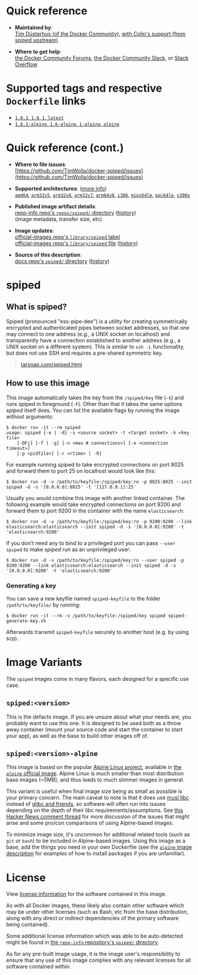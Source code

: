 <!--

********************************************************************************

WARNING:

    DO NOT EDIT "spiped/README.md"

    IT IS AUTO-GENERATED

    (from the other files in "spiped/" combined with a set of templates)

********************************************************************************

-->

# Quick reference

-	**Maintained by**:  
	[Tim Düsterhus (of the Docker Community)](https://github.com/TimWolla/docker-spiped), [with Colin's support (from spiped upstream)](https://github.com/docker-library/official-images/pull/1714#issuecomment-219556607)

-	**Where to get help**:  
	[the Docker Community Forums](https://forums.docker.com/), [the Docker Community Slack](https://dockr.ly/slack), or [Stack Overflow](https://stackoverflow.com/search?tab=newest&q=docker)

# Supported tags and respective `Dockerfile` links

-	[`1.6.1`, `1.6`, `1`, `latest`](https://github.com/TimWolla/docker-spiped/blob/408695d1c0f193e8930e3f286c15e7033590d284/1.6/Dockerfile)
-	[`1.6.1-alpine`, `1.6-alpine`, `1-alpine`, `alpine`](https://github.com/TimWolla/docker-spiped/blob/f97eba885ee67cd0d8a32f4e70ab5388bb77944f/1.6/alpine/Dockerfile)

# Quick reference (cont.)

-	**Where to file issues**:  
	[https://github.com/TimWolla/docker-spiped/issues](https://github.com/TimWolla/docker-spiped/issues)

-	**Supported architectures**: ([more info](https://github.com/docker-library/official-images#architectures-other-than-amd64))  
	[`amd64`](https://hub.docker.com/r/amd64/spiped/), [`arm32v5`](https://hub.docker.com/r/arm32v5/spiped/), [`arm32v6`](https://hub.docker.com/r/arm32v6/spiped/), [`arm32v7`](https://hub.docker.com/r/arm32v7/spiped/), [`arm64v8`](https://hub.docker.com/r/arm64v8/spiped/), [`i386`](https://hub.docker.com/r/i386/spiped/), [`mips64le`](https://hub.docker.com/r/mips64le/spiped/), [`ppc64le`](https://hub.docker.com/r/ppc64le/spiped/), [`s390x`](https://hub.docker.com/r/s390x/spiped/)

-	**Published image artifact details**:  
	[repo-info repo's `repos/spiped/` directory](https://github.com/docker-library/repo-info/blob/master/repos/spiped) ([history](https://github.com/docker-library/repo-info/commits/master/repos/spiped))  
	(image metadata, transfer size, etc)

-	**Image updates**:  
	[official-images repo's `library/spiped` label](https://github.com/docker-library/official-images/issues?q=label%3Alibrary%2Fspiped)  
	[official-images repo's `library/spiped` file](https://github.com/docker-library/official-images/blob/master/library/spiped) ([history](https://github.com/docker-library/official-images/commits/master/library/spiped))

-	**Source of this description**:  
	[docs repo's `spiped/` directory](https://github.com/docker-library/docs/tree/master/spiped) ([history](https://github.com/docker-library/docs/commits/master/spiped))

# spiped

## What is spiped?

Spiped (pronounced "ess-pipe-dee") is a utility for creating symmetrically encrypted and authenticated pipes between socket addresses, so that one may connect to one address (e.g., a UNIX socket on localhost) and transparently have a connection established to another address (e.g., a UNIX socket on a different system). This is similar to `ssh -L` functionality, but does not use SSH and requires a pre-shared symmetric key.

> [tarsnap.com/spiped.html](https://www.tarsnap.com/spiped.html)

## How to use this image

This image automatically takes the key from the `/spiped/key` file (`-k`) and runs spiped in foreground (`-F`). Other than that it takes the same options *spiped* itself does. You can list the available flags by running the image without arguments:

```console
$ docker run -it --rm spiped
usage: spiped {-e | -d} -s <source socket> -t <target socket> -k <key file>
    [-DFj] [-f | -g] [-n <max # connections>] [-o <connection timeout>]
    [-p <pidfile>] [-r <rtime> | -R]
```

For example running spiped to take encrypted connections on port 8025 and forward them to port 25 on localhost would look like this:

```console
$ docker run -d -v /path/to/keyfile:/spiped/key:ro -p 8025:8025 --init spiped -d -s '[0.0.0.0]:8025' -t '[127.0.0.1]:25'
```

Usually you would combine this image with another linked container. The following example would take encrypted connections on port 9200 and forward them to port 9200 in the container with the name `elasticsearch`:

```console
$ docker run -d -v /path/to/keyfile:/spiped/key:ro -p 9200:9200 --link elasticsearch:elasticsearch --init spiped -d -s '[0.0.0.0]:9200' -t 'elasticsearch:9200'
```

If you don’t need any to bind to a privileged port you can pass `--user spiped` to make *spiped* run as an unprivileged user:

```console
$ docker run -d -v /path/to/keyfile:/spiped/key:ro --user spiped -p 9200:9200 --link elasticsearch:elasticsearch --init spiped -d -s '[0.0.0.0]:9200' -t 'elasticsearch:9200'
```

### Generating a key

You can save a new keyfile named `spiped-keyfile` to the folder `/path/to/keyfile/` by running:

```console
$ docker run -it --rm -v /path/to/keyfile:/spiped/key spiped spiped-generate-key.sh
```

Afterwards transmit `spiped-keyfile` securely to another host (e.g. by using scp).

# Image Variants

The `spiped` images come in many flavors, each designed for a specific use case.

## `spiped:<version>`

This is the defacto image. If you are unsure about what your needs are, you probably want to use this one. It is designed to be used both as a throw away container (mount your source code and start the container to start your app), as well as the base to build other images off of.

## `spiped:<version>-alpine`

This image is based on the popular [Alpine Linux project](https://alpinelinux.org), available in [the `alpine` official image](https://hub.docker.com/_/alpine). Alpine Linux is much smaller than most distribution base images (~5MB), and thus leads to much slimmer images in general.

This variant is useful when final image size being as small as possible is your primary concern. The main caveat to note is that it does use [musl libc](https://musl.libc.org) instead of [glibc and friends](https://www.etalabs.net/compare_libcs.html), so software will often run into issues depending on the depth of their libc requirements/assumptions. See [this Hacker News comment thread](https://news.ycombinator.com/item?id=10782897) for more discussion of the issues that might arise and some pro/con comparisons of using Alpine-based images.

To minimize image size, it's uncommon for additional related tools (such as `git` or `bash`) to be included in Alpine-based images. Using this image as a base, add the things you need in your own Dockerfile (see the [`alpine` image description](https://hub.docker.com/_/alpine/) for examples of how to install packages if you are unfamiliar).

# License

View [license information](https://github.com/Tarsnap/spiped/blob/master/COPYRIGHT) for the software contained in this image.

As with all Docker images, these likely also contain other software which may be under other licenses (such as Bash, etc from the base distribution, along with any direct or indirect dependencies of the primary software being contained).

Some additional license information which was able to be auto-detected might be found in [the `repo-info` repository's `spiped/` directory](https://github.com/docker-library/repo-info/tree/master/repos/spiped).

As for any pre-built image usage, it is the image user's responsibility to ensure that any use of this image complies with any relevant licenses for all software contained within.
